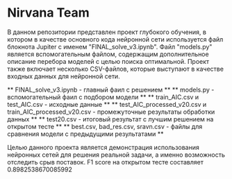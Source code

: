 # Nirvana Team 
В данном репозитории представлен проект глубокого обучения, в котором в качестве основного кода нейронной сети используется файл блокнота Jupiter с именем "FINAL_solve_v3.ipynb". Файл "models.py" является вспомогательным файлом, содержащим дополнительное описание перебора моделей с целью поиска оптимальной. Проект также включает несколько CSV-файлов, которые выступают в качестве входных данных для нейронной сети.

** FINAL_solve_v3.ipynb - главный фаил с решением **
** models.py - вспомогательный фаил с подбором модели **
** train_AIC.csv и test_AIC.csv - исходные данные **
** test_AIC_processed_v20.csv и train_AIC_processed_v20.csv - промежуточные результаты обработки данных **
** test20.csv - итоговый результат с лучшим решением на открытом тесте **
** best.csv, bad_res.csv, sravn.csv - файлы для сравнения модели с предыдущими результатами **

Целью данного проекта является демонстрация использования нейронных сетей для решения реальной задачи, а именно возможность отследить срыв поставок. 
F1 score на открытом тесте составляет 0.8982538670085992
